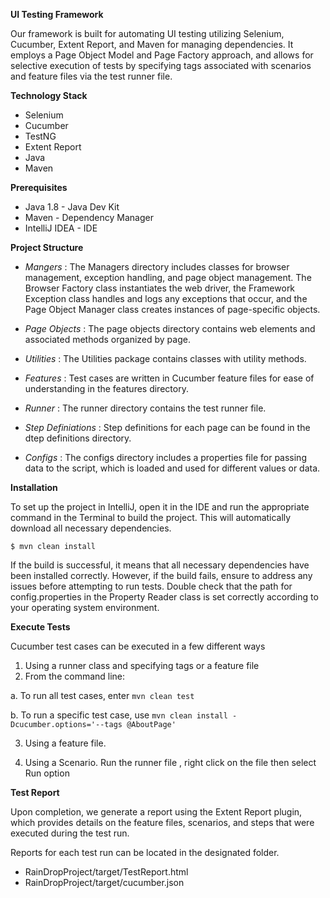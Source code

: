 **UI Testing Framework**

Our framework is built for automating UI testing utilizing Selenium, Cucumber, Extent Report, and Maven for managing dependencies. It employs a Page Object Model and Page Factory approach, and allows for selective execution of tests by specifying tags associated with scenarios and feature files via the test runner file.

**Technology Stack**
* Selenium
* Cucumber
* TestNG
* Extent Report
* Java
* Maven

**Prerequisites**

* Java 1.8 - Java Dev Kit
* Maven - Dependency Manager
* IntelliJ IDEA - IDE

**Project Structure**

* *Mangers* : The Managers directory includes classes for browser management, exception handling, and page object management. The Browser Factory class instantiates the web driver, the Framework Exception class handles and logs any exceptions that occur, and the Page Object Manager class creates instances of page-specific objects.

* *Page Objects* : The page objects directory contains web elements and associated methods organized by page. 

* *Utilities* : The Utilities package contains classes with utility methods. 
* *Features* : Test cases are written in Cucumber feature files for ease of understanding in the features directory.
* *Runner* : The runner directory contains the test runner file. 
* *Step Definiations* : Step definitions for each page can be found in the dtep definitions directory.
* *Configs* : The configs directory includes a properties file for passing data to the script, which is loaded and used for different values or data.

**Installation**

To set up the project in IntelliJ, open it in the IDE and run the appropriate command in the Terminal to build the project. This will automatically download all necessary dependencies.

`$ mvn clean install`

If the build is successful, it means that all necessary dependencies have been installed correctly. However, if the build fails, ensure to address any issues before attempting to run tests. Double check that the path for config.properties in the Property Reader class is set correctly according to your operating system environment.

**Execute Tests**

Cucumber test cases can be executed in a few different ways

1. Using a runner class and specifying tags or a feature file
2. From the command line:

a. To run all test cases, enter `mvn clean test`

b. To run a specific test case, use `mvn clean install -Dcucumber.options='--tags @AboutPage'`

3. Using a feature file.

4. Using a Scenario. Run the runner file , right click on the file then select Run option 

**Test Report**

Upon completion, we generate a report using the Extent Report plugin, which provides details on the feature files, scenarios, and steps that were executed during the test run.

Reports for each test run can be located in the designated folder.

*  RainDropProject/target/TestReport.html
*  RainDropProject/target/cucumber.json


